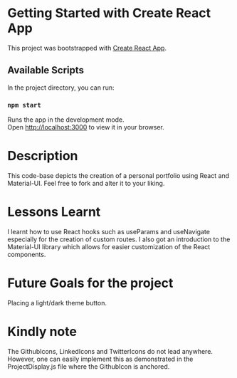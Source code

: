 # Getting Started with Create React App

This project was bootstrapped with [Create React App](https://github.com/facebook/create-react-app).

## Available Scripts

In the project directory, you can run:

### `npm start`

Runs the app in the development mode.\
Open [http://localhost:3000](http://localhost:3000) to view it in your browser.

# Description
This code-base depicts the creation of a personal portfolio using React and Material-UI.
Feel free to fork and alter it to your liking.

# Lessons Learnt
I learnt how to use React hooks such as useParams and useNavigate especially for the creation of custom routes.
I also got an introduction to the Material-UI library which allows for easier customization of the React components.

# Future Goals for the project
Placing a light/dark theme button.

# Kindly note
The GithubIcons, LinkedIcons and TwitterIcons do not lead anywhere. However, one can easily implement this as demonstrated in the ProjectDisplay.js file where the GithubIcon is anchored.
